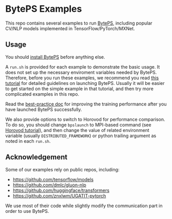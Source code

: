 # BytePS Examples

This repo contains several examples to run [BytePS](https://github.com/bytedance/byteps/), including popular CV/NLP models implemented in TensorFlow/PyTorch/MXNet.


## Usage

You should [install BytePS](https://github.com/bytedance/byteps/#quick-start) before anything else. 

A `run.sh` is provided for each example to demonstrate the basic usage. It does not set up the necessary enviroment variables needed by BytePS. Therefore, before you run these examples, we recommend you read [this tutorial](https://github.com/bytedance/byteps/blob/master/docs/step-by-step-tutorial.md) for detailed guidelines on launching BytePS. Usually it will be easier to get started on the simple example in that tutorial, and then try more complicated examples in this repo.

Read the [best-practice doc](https://github.com/bytedance/byteps/blob/master/docs/best-practice.md) for improving the training performance after you have launched BytePS successfully.

We also provide options to switch to Horovod for performance comparison. To do so, you should change `bpslaunch` to MPI-based command (see [Horovod tutorial](https://github.com/horovod/horovod#running-horovod)), and then change the value of related environment variable (usually `DISTRIBUTED_FRAMEWORK`) or python trailing argument as noted in each `run.sh`.

## Acknowledgement

Some of our examples rely on public repos, including:
- https://github.com/tensorflow/models
- https://github.com/dmlc/gluon-nlp
- https://github.com/huggingface/transformers
- https://github.com/znxlwm/UGATIT-pytorch

We use most of their code while slightly modify the communication part in order to use BytePS. 